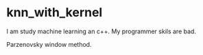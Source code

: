 # knn_with_kernel
I am study machine learning an c++. My programmer skils are bad.

Parzenovsky window method.
